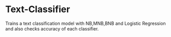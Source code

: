 # Text-Classifier
Trains a text classification model with NB,MNB,BNB and Logistic Regression and also checks accuracy of each classifier.
